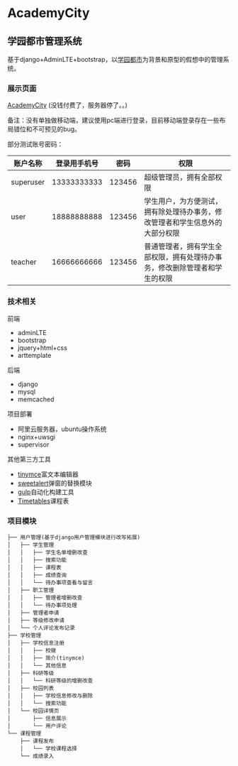 # AcademyCity

## 学园都市管理系统

基于django+AdminLTE+bootstrap，以[学园都市]([https://baike.baidu.com/item/%E5%AD%A6%E5%9B%AD%E9%83%BD%E5%B8%82/10653393?fr=aladdin](https://baike.baidu.com/item/学园都市/10653393?fr=aladdin))为背景和原型的假想中的管理系统。

### 展示页面

[AcademyCity](http://59.110.26.52/) \(没钱付费了，服务器停了。。\)

备注：没有单独做移动端，建议使用pc端进行登录，目前移动端登录存在一些布局错位和不可预见的bug。

部分测试账号密码：

| 账户名称  | 登录用手机号 | 密码   | 权限                                                         |
| --------- | ------------ | ------ | ------------------------------------------------------------ |
| superuser | 13333333333  | 123456 | 超级管理员，拥有全部权限                                     |
| user      | 18888888888  | 123456 | 学生用户，为方便测试，拥有除处理待办事务，修改管理者和学生信息外的大部分权限 |
| teacher   | 16666666666  | 123456 | 普通管理者，拥有学生全部权限，拥有处理待办事务，修改删除管理者和学生的权限 |

### 技术相关

前端

+ adminLTE
+ bootstrap
+ jquery+html+css
+ arttemplate

后端

+ django
+ mysql
+ memcached

项目部署

+ 阿里云服务器，ubuntu操作系统
+ nginx+uwsgi
+ supervisor

其他第三方工具

+ [tinymce](http://tinymce.ax-z.cn/)富文本编辑器
+ [sweetalert](https://www.sweetalert.cn/guides.html#getting-started)弹窗的替换模块
+ [gulp](https://www.gulpjs.com.cn/)自动化构建工具
+ [Timetables](https://github.com/Hzy0913/Timetable)课程表

### 项目模块

```
├── 用户管理(基于django用户管理模块进行改写拓展)
│	├── 学生管理
│	│	├── 学生名单增删改查
│	│	├── 搜索功能
│	│	├── 课程表
│	│	├── 成绩查询
│	│	└── 待办事项查看与留言
│	├── 职工管理
│	│	├── 管理者增删改查
│	│	└── 待办事项处理
│	├── 管理者申请
│	├── 等级修改申请
│	└── 个人评论发布记录
├── 学校管理
│	├── 学校信息注册
│	│	├── 校徽
│	│	├── 简介(tinymce)
│	│	└── 其他信息
│	├── 科研等级
│	│	└── 科研等级的增删改查
│	├── 校园列表
│	│	├── 学校信息修改与删除
│	│	└── 搜索功能
│	└── 校园详情页
│	 	├── 信息展示
│	 	└── 用户评论
└── 课程管理
 	├── 课程发布
 	│	└── 学校课程选择
 	└── 成绩录入
```



